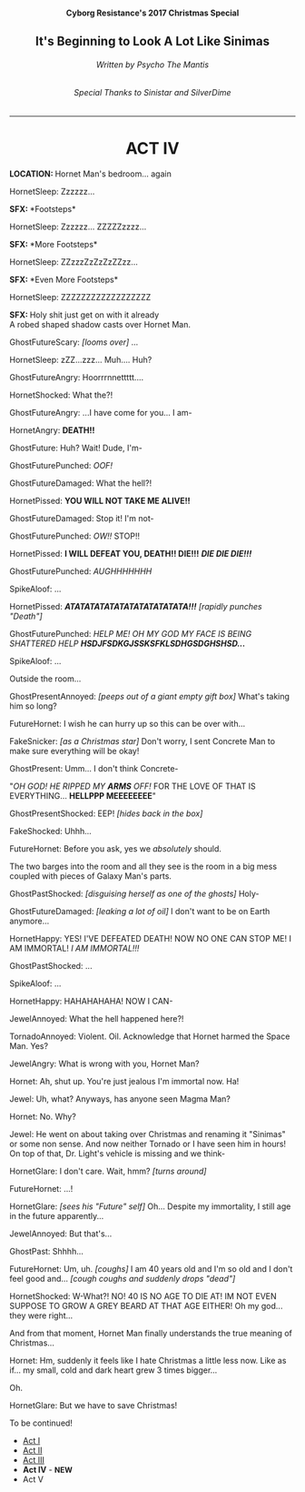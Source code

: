 <div class=""><center>
<h4>Cyborg Resistance's 2017 Christmas Special</h4>
<h2>It's Beginning to Look A Lot Like Sinimas</h2>
<h6>Written by Psycho The Mantis</h6>
<h6>Special Thanks to Sinistar and SilverDime</h6>
<hr>
</center></div>

<div class=""><center>
<h1>ACT IV</h1>
</center></div>

<div class="narration"><b>LOCATION: </b>Hornet Man's bedroom... again</div>

HornetSleep: Zzzzzz...

<div class="narration"><b>SFX: </b>*Footsteps*</div>

HornetSleep: Zzzzzz... ZZZZZzzzz...

<div class="narration"><b>SFX: </b>*More Footsteps*</div>

HornetSleep: ZZzzzZzZzZzZZzz...

<div class="narration"><b>SFX: </b>*Even More Footsteps*</div>

HornetSleep: ZZZZZZZZZZZZZZZZZZ

<div class="narration"><b>SFX: </b>Holy shit just get on with it already</div>

<div class="narration">A robed shaped shadow casts over Hornet Man.</div>

GhostFutureScary: *[looms over]* ...

HornetSleep: zZZ...zzz... Muh.... Huh?

GhostFutureAngry: Hoorrrnnettttt....

HornetShocked: What the?!

GhostFutureAngry: ...I have come for you... I am-

HornetAngry: **DEATH!!**

GhostFuture: Huh? Wait! Dude, I'm-

GhostFuturePunched: *OOF!*

GhostFutureDamaged: What the hell?!

HornetPissed: **YOU WILL NOT TAKE ME ALIVE!!**

GhostFutureDamaged: Stop it! I'm not-

GhostFuturePunched: *OW!!* STOP!!

HornetPissed: **I WILL DEFEAT YOU, DEATH!! DIE!!!** ***DIE DIE DIE!!!***

GhostFuturePunched: *AUGHHHHHHH*

SpikeAloof: ...

HornetPissed: ***ATATATATATATATATATATATATA!!!*** *[rapidly punches "Death"]*

GhostFuturePunched: *HELP ME! OH MY GOD MY FACE IS BEING SHATTERED HELP* ***HSDJFSDKGJSSKSFKLSDHGSDGHSHSD...***

SpikeAloof: ...

<div class="narration">Outside the room...</div>

GhostPresentAnnoyed: *[peeps out of a giant empty gift box]* What's taking him so long?

FutureHornet: I wish he can hurry up so this can be over with...

FakeSnicker: *[as a Christmas star]* Don't worry, I sent Concrete Man to make sure everything will be okay!

GhostPresent: Umm... I don't think Concrete-

<div class="narration">"<i>OH GOD! HE RIPPED MY <b>ARMS</b> OFF!</i> FOR THE LOVE OF THAT IS EVERYTHING... <b>HELLPPP MEEEEEEEE</b>"</div>

GhostPresentShocked: EEP! *[hides back in the box]*

FakeShocked: Uhhh...

FutureHornet: Before you ask, yes we *absolutely* should.

<div class="narration">The two barges into the room and all they see is the room in a big mess coupled with pieces of Galaxy Man's parts.</div>

GhostPastShocked: *[disguising herself as one of the ghosts]* Holy-

GhostFutureDamaged: *[leaking a lot of oil]* I don't want to be on Earth anymore...

HornetHappy: YES! I'VE DEFEATED DEATH! NOW NO ONE CAN STOP ME! I AM IMMORTAL! *I AM IMMORTAL!!!*

GhostPastShocked: ...

SpikeAloof: ...

HornetHappy: HAHAHAHAHA! NOW I CAN-

JewelAnnoyed: What the hell happened here?!

TornadoAnnoyed: Violent. Oil. Acknowledge that Hornet harmed the Space Man. Yes?

JewelAngry: What is wrong with you, Hornet Man?

Hornet: Ah, shut up. You're just jealous I'm immortal now. Ha!

Jewel: Uh, what? Anyways, has anyone seen Magma Man?

Hornet: No. Why?

Jewel: He went on about taking over Christmas and renaming it "Sinimas" or some non sense. And now neither Tornado or I have seen him in hours! On top of that, Dr. Light's vehicle is missing and we think-

HornetGlare: I don't care. Wait, hmm? *[turns around]*

FutureHornet: ...!

HornetGlare:  *[sees his "Future" self]* Oh... Despite my immortality, I still age in the future apparently...

JewelAnnoyed: But that's...

GhostPast: Shhhh...

FutureHornet: Um, uh. *[coughs]* I am 40 years old and I'm so old and I don't feel good and... *[cough coughs and suddenly drops "dead"]*

HornetShocked: W-What?! NO! 40 IS NO AGE TO DIE AT! IM NOT EVEN SUPPOSE TO GROW A GREY BEARD AT THAT AGE EITHER! Oh my god... they were right...

<div class="narration">And from that moment, Hornet Man finally understands the true meaning of Christmas...</div>

Hornet: Hm, suddenly it feels like I hate Christmas a little less now. Like as if... my small, cold and dark heart grew 3 times bigger...

<div class="narration">Oh.</div>

HornetGlare: But we have to save Christmas!



<div class="narration">
To be continued!
<ul>
<li><a href="CR_XMAS_2017_ACT_I.html">Act I</a></li> 
<li><a href="CR_XMAS_2017_ACT_II.html">Act II</a></li> 
<li><a href="CR_XMAS_2017_ACT_III.html">Act III</a></li>
<li><b>Act IV</b> - <b><font size="2">NEW</font></b></li>
<li>Act V</li></ul>
</div>


<script src="assets/js/replacediv.js"></script>
<script src="assets/js/mugshots.js"></script>